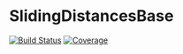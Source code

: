 # SlidingDistancesBase

[![Build Status](https://github.com/baggepinnen/SlidingDistancesBase.jl/workflows/CI/badge.svg)](https://github.com/baggepinnen/SlidingDistancesBase.jl/actions)
[![Coverage](https://codecov.io/gh/baggepinnen/SlidingDistancesBase.jl/branch/master/graph/badge.svg)](https://codecov.io/gh/baggepinnen/SlidingDistancesBase.jl)
